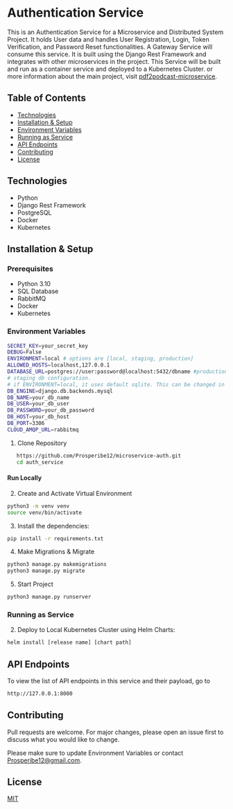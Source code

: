 # Authentication Service

This is an Authentication Service for a Microservice and Distributed System Project. It holds User data and handles User Registration, Login, Token Verification, and Password Reset functionalities. A Gateway Service will consume this service. It is built using the Django Rest Framework and integrates with other microservices in the project. This Service will be built and run as a container service and deployed to a Kubernetes Cluster. or more information about the main project, visit [pdf2podcast-microservice](https://github.com/Prosperibe12/pdf2podcast-microservice).

## Table of Contents

- [Technologies](#technologies)
- [Installation & Setup](#setup)
- [Environment Variables](#environment-variables)
- [Running as Service](#running-the-service)
- [API Endpoints](#api-endpoints)
- [Contributing](#contributing)
- [License](#license)

## Technologies

- Python
- Django Rest Framework
- PostgreSQL
- Docker
- Kubernetes

## Installation & Setup

### Prerequisites

- Python 3.10
- SQL Database
- RabbitMQ
- Docker
- Kubernetes

### Environment Variables
```bash
SECRET_KEY=your_secret_key
DEBUG=False
ENVIRONMENT=local # options are [local, staging, production]
ALLOWED_HOSTS=localhost,127.0.0.1
DATABASE_URL=postgres://user:password@localhost:5432/dbname #production is configured to use Postgres, change in project_core/settings/production.py
# staging db configuration.
# if ENVIRONMENT=local, it uses default sqlite. This can be changed in the DATABASE section in the settings folder.
DB_ENGINE=django.db.backends.mysql 
DB_NAME=your_db_name
DB_USER=your_db_user
DB_PASSWORD=your_db_password
DB_HOST=your_db_host
DB_PORT=3306
CLOUD_AMQP_URL=rabbitmq
```

1. Clone Repository
```bash
   https://github.com/Prosperibe12/microservice-auth.git
   cd auth_service
```
#### Run Locally

2. Create and Activate Virtual Environment
```bash
python3 -m venv venv
source venv/bin/activate
```
3. Install the dependencies:
```bash
pip install -r requirements.txt
```
4. Make Migrations & Migrate
```bash
python3 manage.py makemigrations
python3 manage.py migrate
```
5. Start Project
```bash
python3 manage.py runserver
```

### Running as Service
2. Deploy to Local Kubernetes Cluster using Helm Charts:
```bash
helm install [release name] [chart path]
```

## API Endpoints
To view the list of API endpoints in this service and their payload, go to 
```bash
http://127.0.0.1:8000
```

## Contributing

Pull requests are welcome. For major changes, please open an issue first
to discuss what you would like to change.

Please make sure to update Environment Variables or contact Prosperibe12@gmail.com.

## License

[MIT](https://choosealicense.com/licenses/mit/)